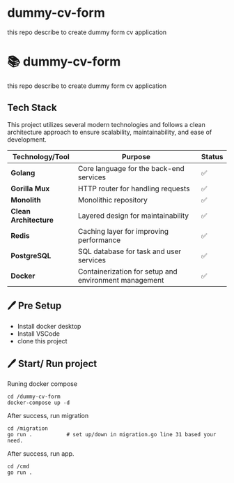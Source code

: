 # dummy-cv-form
this repo describe to create dummy form cv application

# 📚 dummy-cv-form

this repo describe to create dummy form cv application

## Tech Stack 

This project utilizes several modern technologies and follows a clean architecture approach to ensure scalability, maintainability, and ease of development.

| Technology/Tool        | Purpose                                               | Status |
| ---------------------- | ----------------------------------------------------- | ------ |
| **Golang**             | Core language for the back-end services               | ✅     |
| **Gorilla Mux**        | HTTP router for handling requests                     | ✅     |
| **Monolith**           | Monolithic repository                                 | ✅     |
| **Clean Architecture** | Layered design for maintainability                    | ✅     |
| **Redis**              | Caching layer for improving performance               | ✅     |
| **PostgreSQL**         | SQL database for task and user services               | ✅     |
| **Docker**             | Containerization for setup and environment management | ✅     |

## 🖊 Pre Setup

- Install docker desktop 
- Install VSCode
- clone this project

## 🖊 Start/ Run project

Runing docker compose

```
cd /dummy-cv-form
docker-compose up -d
```

After success, run migration

```
cd /migration
go run .           # set up/down in migration.go line 31 based your need.
```

After success, run app.

```
cd /cmd
go run .
```
